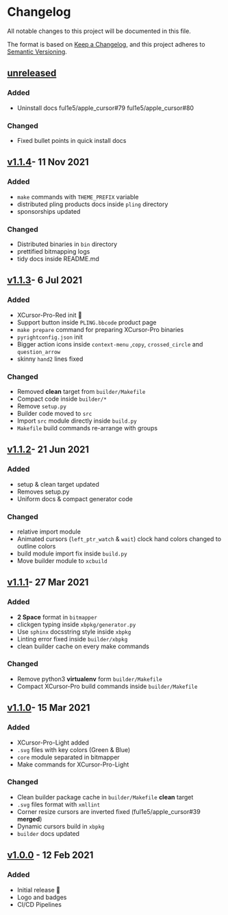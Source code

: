 # Changelog

All notable changes to this project will be documented in this file.

The format is based on [Keep a Changelog](https://keepachangelog.com/en/1.0.0/),
and this project adheres to [Semantic Versioning](https://semver.org/spec/v2.0.0.html).

## [unreleased]

### Added

- Uninstall docs ful1e5/apple_cursor#79 ful1e5/apple_cursor#80

### Changed

- Fixed bullet points in quick install docs

## [v1.1.4]- 11 Nov 2021

### Added

- `make` commands with `THEME_PREFIX` variable
- distributed pling products docs inside `pling` directory
- sponsorships updated

### Changed

- Distributed binaries in `bin` directory
- prettified bitmapping logs
- tidy docs inside README.md

## [v1.1.3]- 6 Jul 2021

### Added

- XCursor-Pro-Red init 🎊
- Support button inside `PLING.bbcode` product page
- `make prepare` command for preparing XCursor-Pro binaries
- `pyrightconfig.json` init
- Bigger action icons inside `context-menu` ,`copy`, `crossed_circle` and `question_arrow`
- skinny `hand2` lines fixed

### Changed

- Removed **clean** target from `builder/Makefile`
- Compact code inside `builder/*`
- Remove `setup.py`
- Builder code moved to `src`
- Import `src` module directly inside `build.py`
- `Makefile` build commands re-arrange with groups

## [v1.1.2]- 21 Jun 2021

### Added

- setup & clean target updated
- Removes setup.py
- Uniform docs & compact generator code

### Changed

- relative import module
- Animated cursors (`left_ptr_watch` & `wait`) clock hand colors changed to outline colors
- build module import fix inside `build.py`
- Move builder module to `xcbuild`

## [v1.1.1]- 27 Mar 2021

### Added

- **2 Space** format in `bitmapper`
- clickgen typing inside `xbpkg/generator.py`
- Use `sphinx` docsstring style inside `xbpkg`
- Linting error fixed inside `builder/xbpkg`
- clean builder cache on every make commands

### Changed

- Remove python3 **virtualenv** form `builder/Makefile`
- Compact XCursor-Pro build commands inside `builder/Makefile`

## [v1.1.0]- 15 Mar 2021

### Added

- XCursor-Pro-Light added
- `.svg` files with key colors (Green & Blue)
- `core` module separated in bitmapper
- Make commands for XCursor-Pro-Light

### Changed

- Clean builder package cache in `builder/Makefile` **clean** target
- `.svg` files format with `xmllint`
- Corner resize cursors are inverted fixed (ful1e5/apple_cursor#39 **merged**)
- Dynamic cursors build in `xbpkg`
- `builder` docs updated

## [v1.0.0] - 12 Feb 2021

### Added

- Initial release 🎊
- Logo and badges
- CI/CD Pipelines

[unreleased]: https://github.com/ful1e5/XCursor-pro/compare/v1.1.4...main
[v1.1.4]: https://github.com/ful1e5/XCursor-pro/compare/v1.1.3...v1.1.4
[v1.1.3]: https://github.com/ful1e5/XCursor-pro/compare/v1.1.2...v1.1.3
[v1.1.2]: https://github.com/ful1e5/XCursor-pro/compare/v1.1.1...v1.1.2
[v1.1.1]: https://github.com/ful1e5/XCursor-pro/compare/v1.1.0...v1.1.1
[v1.1.0]: https://github.com/ful1e5/XCursor-pro/compare/v1.0.0...v1.1.0
[v1.0.0]: https://github.com/ful1e5/XCursor-pro/tree/v1.0.0
